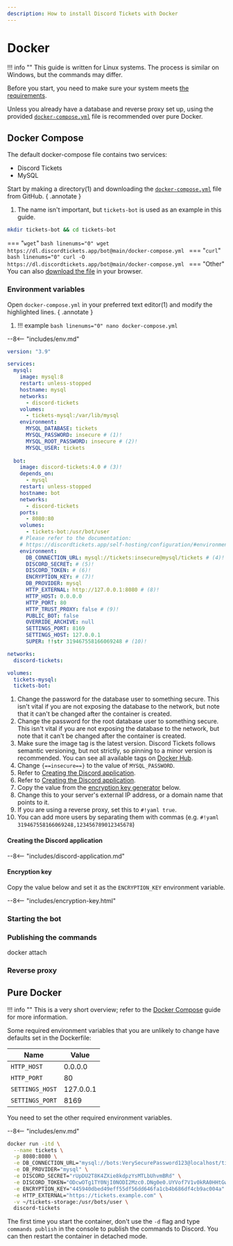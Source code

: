 ```yaml
---
description: How to install Discord Tickets with Docker
---
```


# Docker

!!! info ""
	This guide is written for Linux systems. 
	The process is similar on Windows, but the commands may differ.

Before you start, you need to make sure your system meets [the requirements](../index.md#requirements).

Unless you already have a database and reverse proxy set up, using the provided [`docker-compose.yml`](https://dl.discordtickets.app/bot@main/docker-compose.yml) file is recommended over pure Docker.

## Docker Compose

The default docker-compose file contains two services:
- Discord Tickets
- MySQL

Start by making a directory(1) and downloading the [`docker-compose.yml`](https://dl.discordtickets.app/bot@main/docker-compose.yml) file from GitHub.
{ .annotate }

1. The name isn't important, but `tickets-bot` is used as an example in this guide.


```bash linenums="0"
mkdir tickets-bot && cd tickets-bot
```

=== "`wget`"
    ```bash linenums="0"
    wget https://dl.discordtickets.app/bot@main/docker-compose.yml
    ```
=== "`curl`"
	```bash linenums="0"
	curl -O https://dl.discordtickets.app/bot@main/docker-compose.yml
	```
=== "Other"
    <!-- jsdelivr forces download -->
    You can also [download the file](https://dl.discordtickets.app/bot@main/docker-compose.yml) in your browser.

### Environment variables

Open `docker-compose.yml` in your preferred text editor(1) and modify the highlighted lines.
{ .annotate }

1. 
	!!! example
		```bash linenums="0"
		nano docker-compose.yml
		```

--8<-- "includes/env.md"

<div class="annotate" markdown>


```yaml title="docker-compose.yml" hl_lines="14-15 19 33-36 38"
version: "3.9"

services:
  mysql:
    image: mysql:8
    restart: unless-stopped
    hostname: mysql
    networks:
      - discord-tickets
    volumes: 
      - tickets-mysql:/var/lib/mysql
    environment:
      MYSQL_DATABASE: tickets
      MYSQL_PASSWORD: insecure # (1)!
      MYSQL_ROOT_PASSWORD: insecure # (2)!
      MYSQL_USER: tickets
  
  bot:
    image: discord-tickets:4.0 # (3)!
    depends_on:
      - mysql
    restart: unless-stopped
    hostname: bot
    networks:
      - discord-tickets
    ports:
      - 8080:80
    volumes:
      - tickets-bot:/usr/bot/user
    # Please refer to the documentation:
    # https://discordtickets.app/self-hosting/configuration/#environment-variables
    environment:
      DB_CONNECTION_URL: mysql://tickets:insecure@mysql/tickets # (4)!
      DISCORD_SECRET: # (5)!
      DISCORD_TOKEN: # (6)!
      ENCRYPTION_KEY: # (7)!
      DB_PROVIDER: mysql
      HTTP_EXTERNAL: http://127.0.0.1:8080 # (8)!
      HTTP_HOST: 0.0.0.0
      HTTP_PORT: 80
      HTTP_TRUST_PROXY: false # (9)!
      PUBLIC_BOT: false
      OVERRIDE_ARCHIVE: null
      SETTINGS_PORT: 8169
      SETTINGS_HOST: 127.0.0.1
      SUPER: !!str 319467558166069248 # (10)!

networks:
  discord-tickets:

volumes:
  tickets-mysql:
  tickets-bot:

```

</div>

1. Change the password for the database user to something secure.
	This isn't vital if you are not exposing the database to the network,
	but note that it can't be changed after the container is created.
2. Change the password for the root database user to something secure.
	This isn't vital if you are not exposing the database to the network,
	but note that it can't be changed after the container is created.
3. Make sure the image tag is the latest version.
	Discord Tickets follows semantic versioning, but not strictly, so pinning to a minor version is recommended.
	You can see all available tags on [Docker Hub](https://hub.docker.com/r/eartharoid/discord-tickets/tags).
4. Change `{==insecure==}` to the value of `MYSQL_PASSWORD`.
5. Refer to [Creating the Discord application](#creating-the-discord-application).
6. Refer to [Creating the Discord application](#creating-the-discord-application).
7. Copy the value from the [encryption key generator](#encryption-key) below.
8. Change this to your server's external IP address, or a domain name that points to it.
9. If you are using a reverse proxy, set this to `#!yaml true`.
10. You can add more users by separating them with commas (e.g. `#!yaml 319467558166069248,123456789012345678`)

#### Creating the Discord application

--8<-- "includes/discord-application.md"

#### Encryption key

Copy the value below and set it as the `ENCRYPTION_KEY` environment variable.

--8<-- "includes/encryption-key.html"

### Starting the bot


### Publishing the commands

docker attach

### Reverse proxy

## Pure Docker

!!! info ""
	This is a very short overview; refer to the [Docker Compose](#docker-compose) guide for more information.

Some required environment variables that you are unlikely to change have defaults set in the Dockerfile:

| Name            | Value     |
| --------------- | --------- |
| `HTTP_HOST`     | 0.0.0.0   |
| `HTTP_PORT`     | 80        |
| `SETTINGS_HOST` | 127.0.0.1 |
| `SETTINGS_PORT` | 8169      |

You need to set the other required environment variables.

--8<-- "includes/env.md"

```bash title="Example"
docker run -itd \
  --name tickets \
  -p 8080:8080 \
  -e DB_CONNECTION_URL="mysql://bots:VerySecurePassword123@localhost/tickets0" \
  -e DB_PROVIDER="mysql" \
  -e DISCORD_SECRET="rUpDU2T8K4ZXie8kdpzYsMTLbUhvmBRd" \
  -e DISCORD_TOKEN="ODcwOTg1TY0NjI0NODI2Mzc0.DNg0e0.UYVof7V1v0kRA0HHtGwXKA3UERxwANAZhQiA" \
  -e ENCRYPTION_KEY="445940dbed49eff55df56dd646fa1cb4b686df4cb9ac004a" \
  -e HTTP_EXTERNAL="https://tickets.example.com" \
  -v ~/tickets-storage:/usr/bots/user \
  discord-tickets
```

The first time you start the container, don't use the `-d` flag and type `commands publish` in the console to publish the commands to Discord.
You can then restart the container in detached mode.